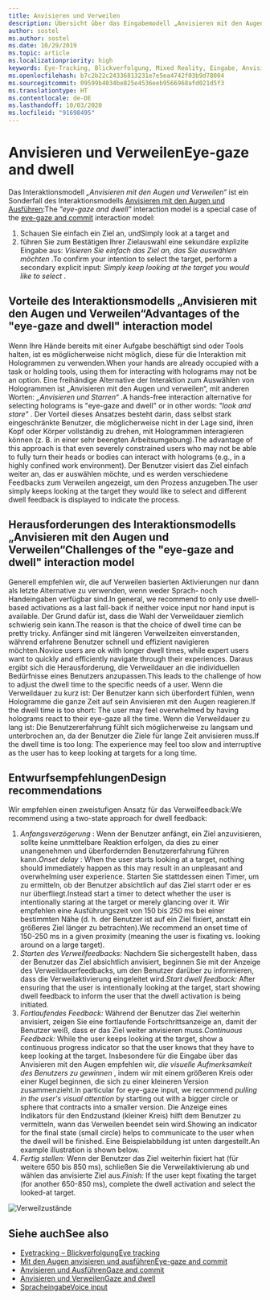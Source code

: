 ```yaml
---
title: Anvisieren und Verweilen
description: Übersicht über das Eingabemodell „Anvisieren mit den Augen und Verweilen“
author: sostel
ms.author: sostel
ms.date: 10/29/2019
ms.topic: article
ms.localizationpriority: high
keywords: Eye-Tracking, Blickverfolgung, Mixed Reality, Eingabe, Anvisieren mit den Augen, Zielen mit den Augen, HoloLens 2, Blickgestützte Auswahl, Verweilen
ms.openlocfilehash: b7c2b22c24336813231e7e5ea4742f03b9d78004
ms.sourcegitcommit: 09599b4034be825e4536eeb9566968afd021d5f3
ms.translationtype: HT
ms.contentlocale: de-DE
ms.lasthandoff: 10/03/2020
ms.locfileid: "91698495"
---
```

# <a name="eye-gaze-and-dwell"></a><span data-ttu-id="521e9-104">Anvisieren und Verweilen</span><span class="sxs-lookup"><span data-stu-id="521e9-104">Eye-gaze and dwell</span></span>

<span data-ttu-id="521e9-105">Das Interaktionsmodell _„Anvisieren mit den Augen und Verweilen“_ ist ein Sonderfall des Interaktionsmodells [Anvisieren mit den Augen und Ausführen](gaze-and-commit.md):</span><span class="sxs-lookup"><span data-stu-id="521e9-105">The _"eye-gaze and dwell"_ interaction model is a special case of the [eye-gaze and commit](gaze-and-commit.md) interaction model:</span></span>
1. <span data-ttu-id="521e9-106">Schauen Sie einfach ein Ziel an, und</span><span class="sxs-lookup"><span data-stu-id="521e9-106">Simply look at a target and</span></span> 
2. <span data-ttu-id="521e9-107">führen Sie zum Bestätigen Ihrer Zielauswahl eine sekundäre explizite Eingabe aus: _Visieren Sie einfach das Ziel an, das Sie auswählen möchten_ .</span><span class="sxs-lookup"><span data-stu-id="521e9-107">To confirm your intention to select the target, perform a secondary explicit input: _Simply keep looking at the target you would like to select_ .</span></span>

## <a name="advantages-of-the-eye-gaze-and-dwell-interaction-model"></a><span data-ttu-id="521e9-108">Vorteile des Interaktionsmodells „Anvisieren mit den Augen und Verweilen“</span><span class="sxs-lookup"><span data-stu-id="521e9-108">Advantages of the "eye-gaze and dwell" interaction model</span></span> 
<span data-ttu-id="521e9-109">Wenn Ihre Hände bereits mit einer Aufgabe beschäftigt sind oder Tools halten, ist es möglicherweise nicht möglich, diese für die Interaktion mit Hologrammen zu verwenden.</span><span class="sxs-lookup"><span data-stu-id="521e9-109">When your hands are already occupied with a task or holding tools, using them for interacting with holograms may not be an option.</span></span>
<span data-ttu-id="521e9-110">Eine freihändige Alternative der Interaktion zum Auswählen von Hologrammen ist „Anvisieren mit den Augen und verweilen“, mit anderen Worten: _„Anvisieren und Starren“_ .</span><span class="sxs-lookup"><span data-stu-id="521e9-110">A hands-free interaction alternative for selecting holograms is "eye-gaze and dwell" or in other words: _"look and stare"_ .</span></span> <span data-ttu-id="521e9-111">Der Vorteil dieses Ansatzes besteht darin, dass selbst stark eingeschränkte Benutzer, die möglicherweise nicht in der Lage sind, ihren Kopf oder Körper vollständig zu drehen, mit Hologrammen interagieren können (z. B. in einer sehr beengten Arbeitsumgebung).</span><span class="sxs-lookup"><span data-stu-id="521e9-111">The advantage of this approach is that even severely constrained users who may not be able to fully turn their heads or bodies can interact with holograms (e.g., in a highly confined work environment).</span></span>
<span data-ttu-id="521e9-112">Der Benutzer visiert das Ziel einfach weiter an, das er auswählen möchte, und es werden verschiedene Feedbacks zum Verweilen angezeigt, um den Prozess anzugeben.</span><span class="sxs-lookup"><span data-stu-id="521e9-112">The user simply keeps looking at the target they would like to select and different dwell feedback is displayed to indicate the process.</span></span>


## <a name="challenges-of-the-eye-gaze-and-dwell-interaction-model"></a><span data-ttu-id="521e9-113">Herausforderungen des Interaktionsmodells „Anvisieren mit den Augen und Verweilen“</span><span class="sxs-lookup"><span data-stu-id="521e9-113">Challenges of the "eye-gaze and dwell" interaction model</span></span>
<span data-ttu-id="521e9-114">Generell empfehlen wir, die auf Verweilen basierten Aktivierungen nur dann als letzte Alternative zu verwenden, wenn weder Sprach- noch Handeingaben verfügbar sind.</span><span class="sxs-lookup"><span data-stu-id="521e9-114">In general, we  recommend to only use dwell-based activations as a last fall-back if neither voice input nor hand input is available.</span></span> <span data-ttu-id="521e9-115">Der Grund dafür ist, dass die Wahl der Verweildauer ziemlich schwierig sein kann.</span><span class="sxs-lookup"><span data-stu-id="521e9-115">The reason is that the choice of dwell time can be pretty tricky.</span></span> <span data-ttu-id="521e9-116">Anfänger sind mit längeren Verweilzeiten einverstanden, während erfahrene Benutzer schnell und effizient navigieren möchten.</span><span class="sxs-lookup"><span data-stu-id="521e9-116">Novice users are ok with longer dwell times, while expert users want to quickly and efficiently navigate through their experiences.</span></span> <span data-ttu-id="521e9-117">Daraus ergibt sich die Herausforderung, die Verweildauer an die individuellen Bedürfnisse eines Benutzers anzupassen.</span><span class="sxs-lookup"><span data-stu-id="521e9-117">This leads to the challenge of how to adjust the dwell time to the specific needs of a user.</span></span>
<span data-ttu-id="521e9-118">Wenn die Verweildauer zu kurz ist: Der Benutzer kann sich überfordert fühlen, wenn Hologramme die ganze Zeit auf sein Anvisieren mit den Augen reagieren.</span><span class="sxs-lookup"><span data-stu-id="521e9-118">If the dwell time is too short: The user may feel overwhelmed by having holograms react to their eye-gaze all the time.</span></span> <span data-ttu-id="521e9-119">Wenn die Verweildauer zu lang ist: Die Benutzererfahrung fühlt sich möglicherweise zu langsam und unterbrochen an, da der Benutzer die Ziele für lange Zeit anvisieren muss.</span><span class="sxs-lookup"><span data-stu-id="521e9-119">If the dwell time is too long: The experience may feel too slow and interruptive as the user has to keep looking at targets for a long time.</span></span>

## <a name="design-recommendations"></a><span data-ttu-id="521e9-120">Entwurfsempfehlungen</span><span class="sxs-lookup"><span data-stu-id="521e9-120">Design recommendations</span></span>
<span data-ttu-id="521e9-121">Wir empfehlen einen zweistufigen Ansatz für das Verweilfeedback:</span><span class="sxs-lookup"><span data-stu-id="521e9-121">We recommend using a two-state approach for dwell feedback:</span></span>
1. <span data-ttu-id="521e9-122">*Anfangsverzögerung* : Wenn der Benutzer anfängt, ein Ziel anzuvisieren, sollte keine unmittelbare Reaktion erfolgen, da dies zu einer unangenehmen und überfordernden Benutzererfahrung führen kann.</span><span class="sxs-lookup"><span data-stu-id="521e9-122">*Onset delay* : When the user starts looking at a target, nothing should immediately happen as this may result in an unpleasant and overwhelming user experience.</span></span> <span data-ttu-id="521e9-123">Starten Sie stattdessen einen Timer, um zu ermitteln, ob der Benutzer absichtlich auf das Ziel starrt oder er es nur überfliegt.</span><span class="sxs-lookup"><span data-stu-id="521e9-123">Instead start a timer to detect whether the user is intentionally staring at the target or merely glancing over it.</span></span>
<span data-ttu-id="521e9-124">Wir empfehlen eine Ausführungszeit von 150 bis 250 ms bei einer bestimmten Nähe (d. h. der Benutzer ist auf ein Ziel fixiert, anstatt ein größeres Ziel länger zu betrachten).</span><span class="sxs-lookup"><span data-stu-id="521e9-124">We recommend an onset time of 150-250 ms in a given proximity (meaning the user is fixating vs. looking around on a large target).</span></span>  
2. <span data-ttu-id="521e9-125">*Starten des Verweilfeedbacks:* Nachdem Sie sichergestellt haben, dass der Benutzer das Ziel absichtlich anvisiert, beginnen Sie mit der Anzeige des Verweildauerfeedbacks, um den Benutzer darüber zu informieren, dass die Verweilaktivierung eingeleitet wird.</span><span class="sxs-lookup"><span data-stu-id="521e9-125">*Start dwell feedback:* After ensuring that the user is intentionally looking at the target, start showing dwell feedback to inform the user that the dwell activation is being initiated.</span></span> 
3. <span data-ttu-id="521e9-126">*Fortlaufendes Feedback:* Während der Benutzer das Ziel weiterhin anvisiert, zeigen Sie eine fortlaufende Fortschrittsanzeige an, damit der Benutzer weiß, dass er das Ziel weiter anvisieren muss.</span><span class="sxs-lookup"><span data-stu-id="521e9-126">*Continuous Feedback:* While the user keeps looking at the target, show a continuous progress indicator so that the user knows that they have to keep looking at the target.</span></span> <span data-ttu-id="521e9-127">Insbesondere für die Eingabe über das Anvisieren mit den Augen empfehlen wir, _die visuelle Aufmerksamkeit des Benutzers zu gewinnen_ , indem wir mit einem größeren Kreis oder einer Kugel beginnen, die sich zu einer kleineren Version zusammenzieht.</span><span class="sxs-lookup"><span data-stu-id="521e9-127">In particular for eye-gaze input, we recommend _pulling in the user's visual attention_ by starting out with a bigger circle or sphere that contracts into a smaller version.</span></span> <span data-ttu-id="521e9-128">Die Anzeige eines Indikators für den Endzustand (kleiner Kreis) hilft dem Benutzer zu vermitteln, wann das Verweilen beendet sein wird.</span><span class="sxs-lookup"><span data-stu-id="521e9-128">Showing an indicator for the final state (small circle) helps to communicate to the user when the dwell will be finished.</span></span> <span data-ttu-id="521e9-129">Eine Beispielabbildung ist unten dargestellt.</span><span class="sxs-lookup"><span data-stu-id="521e9-129">An example illustration is shown below.</span></span> 
4. <span data-ttu-id="521e9-130">*Fertig stellen:* Wenn der Benutzer das Ziel weiterhin fixiert hat (für weitere 650 bis 850 ms), schließen Sie die Verweilaktivierung ab und wählen das anvisierte Ziel aus.</span><span class="sxs-lookup"><span data-stu-id="521e9-130">*Finish:* If the user kept fixating the target (for another 650-850 ms), complete the dwell activation and select the looked-at target.</span></span>

![Verweilzustände](images/eyes_dwellstate_recommendation.png)<br>

## <a name="see-also"></a><span data-ttu-id="521e9-132">Siehe auch</span><span class="sxs-lookup"><span data-stu-id="521e9-132">See also</span></span>
* [<span data-ttu-id="521e9-133">Eyetracking – Blickverfolgung</span><span class="sxs-lookup"><span data-stu-id="521e9-133">Eye tracking</span></span>](eye-tracking.md)
* [<span data-ttu-id="521e9-134">Mit den Augen anvisieren und ausführen</span><span class="sxs-lookup"><span data-stu-id="521e9-134">Eye-gaze and commit</span></span>](gaze-and-commit-eyes.md)
* [<span data-ttu-id="521e9-135">Anvisieren und Ausführen</span><span class="sxs-lookup"><span data-stu-id="521e9-135">Gaze and commit</span></span>](gaze-and-commit.md)
* [<span data-ttu-id="521e9-136">Anvisieren und Verweilen</span><span class="sxs-lookup"><span data-stu-id="521e9-136">Gaze and dwell</span></span>](gaze-and-dwell.md)
* [<span data-ttu-id="521e9-137">Spracheingabe</span><span class="sxs-lookup"><span data-stu-id="521e9-137">Voice input</span></span>](../out-of-scope/voice-design.md)
